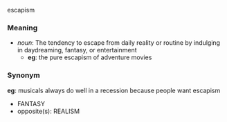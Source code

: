 escapism
### Meaning
+ _noun_: The tendency to escape from daily reality or routine by indulging in daydreaming, fantasy, or entertainment
	+ __eg__: the pure escapism of adventure movies

### Synonym

__eg__: musicals always do well in a recession because people want escapism

+ FANTASY
+ opposite(s): REALISM



